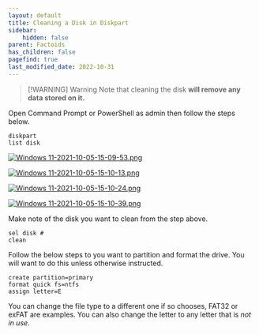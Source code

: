 ```yaml
---
layout: default
title: Cleaning a Disk in Diskpart
sidebar:
    hidden: false
parent: Factoids
has_children: false
pagefind: true
last_modified_date: 2022-10-31
---
```




> [!WARNING] Warning
> Note that cleaning the disk **will remove any data stored on it.**

Open Command Prompt or PowerShell as admin then follow the steps below.

```
diskpart
list disk
```

[![Windows 11-2021-10-05-15-09-53.png](/assets/install-11/windows-11-2021-10-05-15-09-53.png)](/assets/install-11/windows-11-2021-10-05-15-09-53.png)

[![Windows 11-2021-10-05-15-10-13.png](/assets/install-11/windows-11-2021-10-05-15-10-13.png)](/assets/install-11/windows-11-2021-10-05-15-10-13.png)

[![Windows 11-2021-10-05-15-10-24.png](/assets/install-11/windows-11-2021-10-05-15-10-24.png)](/assets/install-11/windows-11-2021-10-05-15-10-24.png)

[![Windows 11-2021-10-05-15-10-39.png](/assets/install-11/windows-11-2021-10-05-15-10-39.png)](/assets/install-11/windows-11-2021-10-05-15-10-39.png)

Make note of the disk you want to clean from the step above.

```
sel disk #
clean
```

Follow the below steps to you want to partition and format the drive. You will want to do this unless otherwise instructed.
```
create partition=primary
format quick fs=ntfs
assign letter=E
```

You can change the file type to a different one if so chooses, FAT32 or exFAT are examples. You can also change the letter to any letter that is *not in use*. 
